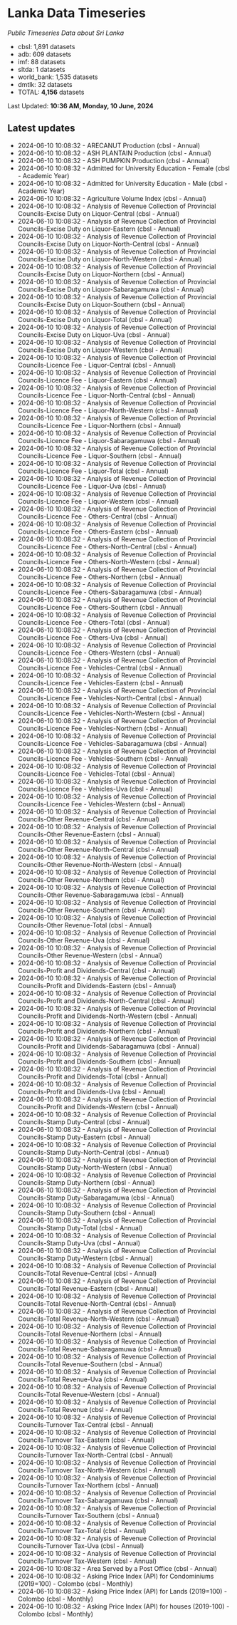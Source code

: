 # Lanka Data Timeseries
*Public Timeseries Data about Sri Lanka*

* cbsl: 1,891 datasets
* adb: 609 datasets
* imf: 88 datasets
* sltda: 1 datasets
* world_bank: 1,535 datasets
* dmtlk: 32 datasets
* TOTAL: **4,156** datasets

Last Updated: **10:36 AM, Monday, 10 June, 2024**

## Latest updates

* 2024-06-10 10:08:32 - ARECANUT Production (cbsl - Annual)
* 2024-06-10 10:08:32 - ASH PLANTAIN Production (cbsl - Annual)
* 2024-06-10 10:08:32 - ASH PUMPKIN Production (cbsl - Annual)
* 2024-06-10 10:08:32 - Admitted for University Education - Female (cbsl - Academic Year)
* 2024-06-10 10:08:32 - Admitted for University Education - Male (cbsl - Academic Year)
* 2024-06-10 10:08:32 - Agriculture Volume Index (cbsl - Annual)
* 2024-06-10 10:08:32 - Analysis of Revenue Collection of Provincial Councils-Excise Duty on Liquor-Central (cbsl - Annual)
* 2024-06-10 10:08:32 - Analysis of Revenue Collection of Provincial Councils-Excise Duty on Liquor-Eastern (cbsl - Annual)
* 2024-06-10 10:08:32 - Analysis of Revenue Collection of Provincial Councils-Excise Duty on Liquor-North-Central (cbsl - Annual)
* 2024-06-10 10:08:32 - Analysis of Revenue Collection of Provincial Councils-Excise Duty on Liquor-North-Western (cbsl - Annual)
* 2024-06-10 10:08:32 - Analysis of Revenue Collection of Provincial Councils-Excise Duty on Liquor-Northern (cbsl - Annual)
* 2024-06-10 10:08:32 - Analysis of Revenue Collection of Provincial Councils-Excise Duty on Liquor-Sabaragamuwa (cbsl - Annual)
* 2024-06-10 10:08:32 - Analysis of Revenue Collection of Provincial Councils-Excise Duty on Liquor-Southern (cbsl - Annual)
* 2024-06-10 10:08:32 - Analysis of Revenue Collection of Provincial Councils-Excise Duty on Liquor-Total (cbsl - Annual)
* 2024-06-10 10:08:32 - Analysis of Revenue Collection of Provincial Councils-Excise Duty on Liquor-Uva (cbsl - Annual)
* 2024-06-10 10:08:32 - Analysis of Revenue Collection of Provincial Councils-Excise Duty on Liquor-Western (cbsl - Annual)
* 2024-06-10 10:08:32 - Analysis of Revenue Collection of Provincial Councils-Licence Fee - Liquor-Central (cbsl - Annual)
* 2024-06-10 10:08:32 - Analysis of Revenue Collection of Provincial Councils-Licence Fee - Liquor-Eastern (cbsl - Annual)
* 2024-06-10 10:08:32 - Analysis of Revenue Collection of Provincial Councils-Licence Fee - Liquor-North-Central (cbsl - Annual)
* 2024-06-10 10:08:32 - Analysis of Revenue Collection of Provincial Councils-Licence Fee - Liquor-North-Western (cbsl - Annual)
* 2024-06-10 10:08:32 - Analysis of Revenue Collection of Provincial Councils-Licence Fee - Liquor-Northern (cbsl - Annual)
* 2024-06-10 10:08:32 - Analysis of Revenue Collection of Provincial Councils-Licence Fee - Liquor-Sabaragamuwa (cbsl - Annual)
* 2024-06-10 10:08:32 - Analysis of Revenue Collection of Provincial Councils-Licence Fee - Liquor-Southern (cbsl - Annual)
* 2024-06-10 10:08:32 - Analysis of Revenue Collection of Provincial Councils-Licence Fee - Liquor-Total (cbsl - Annual)
* 2024-06-10 10:08:32 - Analysis of Revenue Collection of Provincial Councils-Licence Fee - Liquor-Uva (cbsl - Annual)
* 2024-06-10 10:08:32 - Analysis of Revenue Collection of Provincial Councils-Licence Fee - Liquor-Western (cbsl - Annual)
* 2024-06-10 10:08:32 - Analysis of Revenue Collection of Provincial Councils-Licence Fee - Others-Central (cbsl - Annual)
* 2024-06-10 10:08:32 - Analysis of Revenue Collection of Provincial Councils-Licence Fee - Others-Eastern (cbsl - Annual)
* 2024-06-10 10:08:32 - Analysis of Revenue Collection of Provincial Councils-Licence Fee - Others-North-Central (cbsl - Annual)
* 2024-06-10 10:08:32 - Analysis of Revenue Collection of Provincial Councils-Licence Fee - Others-North-Western (cbsl - Annual)
* 2024-06-10 10:08:32 - Analysis of Revenue Collection of Provincial Councils-Licence Fee - Others-Northern (cbsl - Annual)
* 2024-06-10 10:08:32 - Analysis of Revenue Collection of Provincial Councils-Licence Fee - Others-Sabaragamuwa (cbsl - Annual)
* 2024-06-10 10:08:32 - Analysis of Revenue Collection of Provincial Councils-Licence Fee - Others-Southern (cbsl - Annual)
* 2024-06-10 10:08:32 - Analysis of Revenue Collection of Provincial Councils-Licence Fee - Others-Total (cbsl - Annual)
* 2024-06-10 10:08:32 - Analysis of Revenue Collection of Provincial Councils-Licence Fee - Others-Uva (cbsl - Annual)
* 2024-06-10 10:08:32 - Analysis of Revenue Collection of Provincial Councils-Licence Fee - Others-Western (cbsl - Annual)
* 2024-06-10 10:08:32 - Analysis of Revenue Collection of Provincial Councils-Licence Fee - Vehicles-Central (cbsl - Annual)
* 2024-06-10 10:08:32 - Analysis of Revenue Collection of Provincial Councils-Licence Fee - Vehicles-Eastern (cbsl - Annual)
* 2024-06-10 10:08:32 - Analysis of Revenue Collection of Provincial Councils-Licence Fee - Vehicles-North-Central (cbsl - Annual)
* 2024-06-10 10:08:32 - Analysis of Revenue Collection of Provincial Councils-Licence Fee - Vehicles-North-Western (cbsl - Annual)
* 2024-06-10 10:08:32 - Analysis of Revenue Collection of Provincial Councils-Licence Fee - Vehicles-Northern (cbsl - Annual)
* 2024-06-10 10:08:32 - Analysis of Revenue Collection of Provincial Councils-Licence Fee - Vehicles-Sabaragamuwa (cbsl - Annual)
* 2024-06-10 10:08:32 - Analysis of Revenue Collection of Provincial Councils-Licence Fee - Vehicles-Southern (cbsl - Annual)
* 2024-06-10 10:08:32 - Analysis of Revenue Collection of Provincial Councils-Licence Fee - Vehicles-Total (cbsl - Annual)
* 2024-06-10 10:08:32 - Analysis of Revenue Collection of Provincial Councils-Licence Fee - Vehicles-Uva (cbsl - Annual)
* 2024-06-10 10:08:32 - Analysis of Revenue Collection of Provincial Councils-Licence Fee - Vehicles-Western (cbsl - Annual)
* 2024-06-10 10:08:32 - Analysis of Revenue Collection of Provincial Councils-Other Revenue-Central (cbsl - Annual)
* 2024-06-10 10:08:32 - Analysis of Revenue Collection of Provincial Councils-Other Revenue-Eastern (cbsl - Annual)
* 2024-06-10 10:08:32 - Analysis of Revenue Collection of Provincial Councils-Other Revenue-North-Central (cbsl - Annual)
* 2024-06-10 10:08:32 - Analysis of Revenue Collection of Provincial Councils-Other Revenue-North-Western (cbsl - Annual)
* 2024-06-10 10:08:32 - Analysis of Revenue Collection of Provincial Councils-Other Revenue-Northern (cbsl - Annual)
* 2024-06-10 10:08:32 - Analysis of Revenue Collection of Provincial Councils-Other Revenue-Sabaragamuwa (cbsl - Annual)
* 2024-06-10 10:08:32 - Analysis of Revenue Collection of Provincial Councils-Other Revenue-Southern (cbsl - Annual)
* 2024-06-10 10:08:32 - Analysis of Revenue Collection of Provincial Councils-Other Revenue-Total (cbsl - Annual)
* 2024-06-10 10:08:32 - Analysis of Revenue Collection of Provincial Councils-Other Revenue-Uva (cbsl - Annual)
* 2024-06-10 10:08:32 - Analysis of Revenue Collection of Provincial Councils-Other Revenue-Western (cbsl - Annual)
* 2024-06-10 10:08:32 - Analysis of Revenue Collection of Provincial Councils-Profit and Dividends-Central (cbsl - Annual)
* 2024-06-10 10:08:32 - Analysis of Revenue Collection of Provincial Councils-Profit and Dividends-Eastern (cbsl - Annual)
* 2024-06-10 10:08:32 - Analysis of Revenue Collection of Provincial Councils-Profit and Dividends-North-Central (cbsl - Annual)
* 2024-06-10 10:08:32 - Analysis of Revenue Collection of Provincial Councils-Profit and Dividends-North-Western (cbsl - Annual)
* 2024-06-10 10:08:32 - Analysis of Revenue Collection of Provincial Councils-Profit and Dividends-Northern (cbsl - Annual)
* 2024-06-10 10:08:32 - Analysis of Revenue Collection of Provincial Councils-Profit and Dividends-Sabaragamuwa (cbsl - Annual)
* 2024-06-10 10:08:32 - Analysis of Revenue Collection of Provincial Councils-Profit and Dividends-Southern (cbsl - Annual)
* 2024-06-10 10:08:32 - Analysis of Revenue Collection of Provincial Councils-Profit and Dividends-Total (cbsl - Annual)
* 2024-06-10 10:08:32 - Analysis of Revenue Collection of Provincial Councils-Profit and Dividends-Uva (cbsl - Annual)
* 2024-06-10 10:08:32 - Analysis of Revenue Collection of Provincial Councils-Profit and Dividends-Western (cbsl - Annual)
* 2024-06-10 10:08:32 - Analysis of Revenue Collection of Provincial Councils-Stamp Duty-Central (cbsl - Annual)
* 2024-06-10 10:08:32 - Analysis of Revenue Collection of Provincial Councils-Stamp Duty-Eastern (cbsl - Annual)
* 2024-06-10 10:08:32 - Analysis of Revenue Collection of Provincial Councils-Stamp Duty-North-Central (cbsl - Annual)
* 2024-06-10 10:08:32 - Analysis of Revenue Collection of Provincial Councils-Stamp Duty-North-Western (cbsl - Annual)
* 2024-06-10 10:08:32 - Analysis of Revenue Collection of Provincial Councils-Stamp Duty-Northern (cbsl - Annual)
* 2024-06-10 10:08:32 - Analysis of Revenue Collection of Provincial Councils-Stamp Duty-Sabaragamuwa (cbsl - Annual)
* 2024-06-10 10:08:32 - Analysis of Revenue Collection of Provincial Councils-Stamp Duty-Southern (cbsl - Annual)
* 2024-06-10 10:08:32 - Analysis of Revenue Collection of Provincial Councils-Stamp Duty-Total (cbsl - Annual)
* 2024-06-10 10:08:32 - Analysis of Revenue Collection of Provincial Councils-Stamp Duty-Uva (cbsl - Annual)
* 2024-06-10 10:08:32 - Analysis of Revenue Collection of Provincial Councils-Stamp Duty-Western (cbsl - Annual)
* 2024-06-10 10:08:32 - Analysis of Revenue Collection of Provincial Councils-Total Revenue-Central (cbsl - Annual)
* 2024-06-10 10:08:32 - Analysis of Revenue Collection of Provincial Councils-Total Revenue-Eastern (cbsl - Annual)
* 2024-06-10 10:08:32 - Analysis of Revenue Collection of Provincial Councils-Total Revenue-North-Central (cbsl - Annual)
* 2024-06-10 10:08:32 - Analysis of Revenue Collection of Provincial Councils-Total Revenue-North-Western (cbsl - Annual)
* 2024-06-10 10:08:32 - Analysis of Revenue Collection of Provincial Councils-Total Revenue-Northern (cbsl - Annual)
* 2024-06-10 10:08:32 - Analysis of Revenue Collection of Provincial Councils-Total Revenue-Sabaragamuwa (cbsl - Annual)
* 2024-06-10 10:08:32 - Analysis of Revenue Collection of Provincial Councils-Total Revenue-Southern (cbsl - Annual)
* 2024-06-10 10:08:32 - Analysis of Revenue Collection of Provincial Councils-Total Revenue-Uva (cbsl - Annual)
* 2024-06-10 10:08:32 - Analysis of Revenue Collection of Provincial Councils-Total Revenue-Western (cbsl - Annual)
* 2024-06-10 10:08:32 - Analysis of Revenue Collection of Provincial Councils-Total Revenue (cbsl - Annual)
* 2024-06-10 10:08:32 - Analysis of Revenue Collection of Provincial Councils-Turnover Tax-Central (cbsl - Annual)
* 2024-06-10 10:08:32 - Analysis of Revenue Collection of Provincial Councils-Turnover Tax-Eastern (cbsl - Annual)
* 2024-06-10 10:08:32 - Analysis of Revenue Collection of Provincial Councils-Turnover Tax-North-Central (cbsl - Annual)
* 2024-06-10 10:08:32 - Analysis of Revenue Collection of Provincial Councils-Turnover Tax-North-Western (cbsl - Annual)
* 2024-06-10 10:08:32 - Analysis of Revenue Collection of Provincial Councils-Turnover Tax-Northern (cbsl - Annual)
* 2024-06-10 10:08:32 - Analysis of Revenue Collection of Provincial Councils-Turnover Tax-Sabaragamuwa (cbsl - Annual)
* 2024-06-10 10:08:32 - Analysis of Revenue Collection of Provincial Councils-Turnover Tax-Southern (cbsl - Annual)
* 2024-06-10 10:08:32 - Analysis of Revenue Collection of Provincial Councils-Turnover Tax-Total (cbsl - Annual)
* 2024-06-10 10:08:32 - Analysis of Revenue Collection of Provincial Councils-Turnover Tax-Uva (cbsl - Annual)
* 2024-06-10 10:08:32 - Analysis of Revenue Collection of Provincial Councils-Turnover Tax-Western (cbsl - Annual)
* 2024-06-10 10:08:32 - Area Served by a Post Office (cbsl - Annual)
* 2024-06-10 10:08:32 - Asking Price Index (API) for Condominiums (2019=100) - Colombo (cbsl - Monthly)
* 2024-06-10 10:08:32 - Asking Price Index (API) for Lands (2019=100) - Colombo (cbsl - Monthly)
* 2024-06-10 10:08:32 - Asking Price Index (API) for houses (2019-100) - Colombo (cbsl - Monthly)
